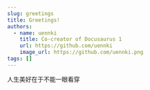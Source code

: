 ```yaml
---
slug: greetings
title: Greetings!
authors:
  - name: uennki
    title: Co-creator of Docusaurus 1
    url: https://github.com/uennki
    image_url: https://github.com/uennki.png
tags: []
---
```


人生美好在于不能一眼看穿